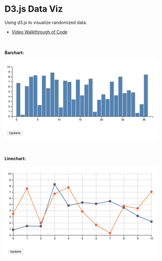 D3.js Data Viz
================

Using d3.js to visualize randomized data.

  - [Video Walkthrough of
    Code](https://northwestern.hosted.panopto.com/Panopto/Pages/Viewer.aspx?id=2f2f7057-1350-46ad-a48d-ab0f0184a337)

<br>

#### Barchart:

![barchart](https://raw.githubusercontent.com/papagorgio23/Northwestern/master/440%20-%20Application%20Engineering/D3.js%20Visuals/Barchart.png)

<br>

#### Linechart:

![linechart](https://raw.githubusercontent.com/papagorgio23/Northwestern/master/440%20-%20Application%20Engineering/D3.js%20Visuals/Linechart.png)
